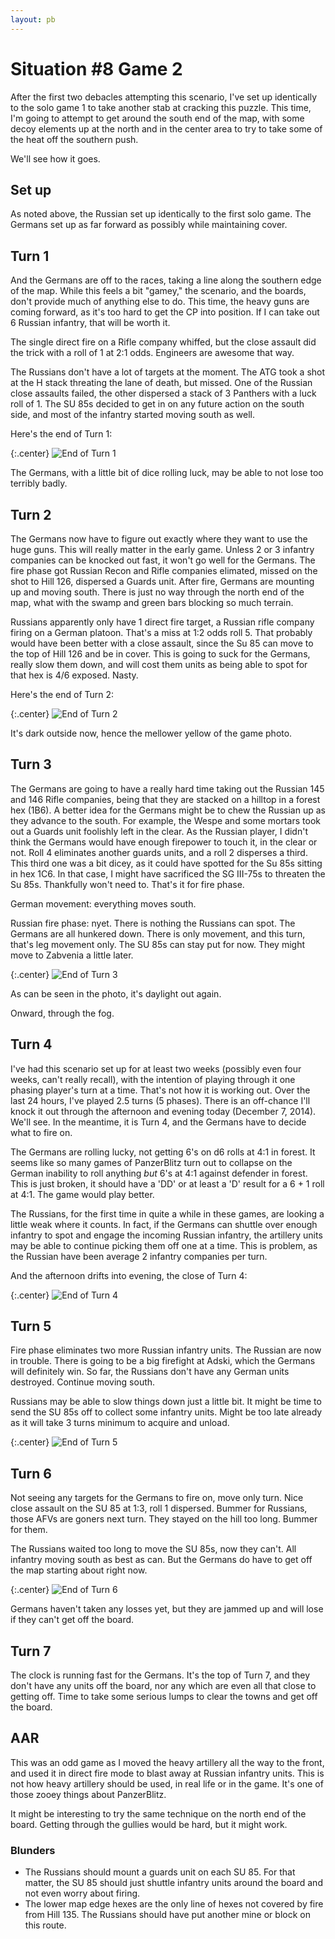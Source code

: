 ```yaml
---
layout: pb
---
```


# Situation #8 Game 2

After the first two debacles attempting this scenario, I've set up
identically to the solo game 1 to take another stab at cracking this
puzzle. This time, I'm going to attempt to get around the south end of
the map, with some decoy elements up at the north and in the center area
to try to take some of the heat off the southern push.

We'll see how it goes.

## Set up

As noted above, the Russian set up identically to the first solo game.
The Germans set up as far forward as possibly while maintaining cover.

## Turn 1

And the Germans are off to the races, taking a line along the southern
edge of the map. While this feels a bit "gamey," the scenario, and the
boards, don't provide much of anything else to do. This time, the heavy
guns are coming forward, as it's too hard to get the CP into position.
If I can take out 6 Russian infantry, that will be worth it.

The single direct fire on a Rifle company whiffed, but the close assault
did the trick with a roll of 1 at 2:1 odds. Engineers are awesome that
way.

The Russians don't have a lot of targets at the moment. The ATG took a
shot at the H stack threating the lane of death, but missed. One of the
Russian close assaults failed, the other dispersed a stack of 3 Panthers
with a luck roll of 1. The SU 85s decided to get in on any future action
on the south side, and most of the infantry started moving south as well.

Here's the end of Turn 1:

{:.center}
![End of Turn 1](/images/panzerblitz/s8_g2_t1.jpg)

The Germans, with a little bit of dice rolling luck, may be able to not
lose too terribly badly.

## Turn 2

The Germans now have to figure out exactly where they want to use the
huge guns. This will really matter in the early game. Unless 2 or 3
infantry companies can be knocked out fast, it won't go well for the
Germans. The fire phase got Russian Recon and Rifle companies
elimated, missed on the shot to Hill 126, dispersed a Guards unit.
After fire, Germans are mounting up and moving south. There is just no
way through the north end of the map, what with the swamp and green bars
blocking so much terrain.

Russians apparently only have 1 direct fire target, a Russian rifle
company firing on a German platoon. That's a miss at 1:2 odds roll 5.
That probably would have been better with a close assault, since the Su
85 can move to the top of Hill 126 and be in cover. This is going to
suck for the Germans, really slow them down, and will cost them units as
being able to spot for that hex is 4/6 exposed. Nasty.

Here's the end of Turn 2:

{:.center}
![End of Turn 2](/images/panzerblitz/s8_g2_t2.jpg)

It's dark outside now, hence the mellower yellow of the game photo.

## Turn 3

The Germans are going to have a really hard time taking out the Russian
145 and 146 Rifle companies, being that they are stacked on a hilltop in
a forest hex (1B6). A better idea for the Germans might be to chew the
Russian up as they advance to the south. For example, the Wespe and some
mortars took out a Guards unit foolishly left in the clear. As the
Russian player, I didn't think the Germans would have enough firepower
to touch it, in the clear or not. Roll 4 eliminates another guards
units, and a roll 2 disperses a third. This third one was a bit dicey,
as it could have spotted for the Su 85s sitting in hex 1C6. In that
case, I might have sacrificed the SG III-75s to threaten the Su 85s.
Thankfully won't need to. That's it for fire phase.

German movement: everything moves south.

Russian fire phase: nyet. There is nothing the Russians can spot. The
Germans are all hunkered down. There is only movement, and this turn,
that's leg movement only. The SU 85s can stay put for now. They might
move to Zabvenia a little later.

{:.center}
![End of Turn 3](/images/panzerblitz/s8_g2_t3.jpg)

As can be seen in the photo, it's daylight out again.

Onward, through the fog.

## Turn 4

I've had this scenario set up for at least two weeks (possibly even four
weeks, can't really recall), with the intention of playing through it
one phasing player's turn at a time. That's not how it is working out.
Over the last 24 hours, I've played 2.5 turns (5 phases). There is an
off-chance I'll knock it out through the afternoon and evening today
(December 7, 2014). We'll see. In the meantime, it is Turn 4, and the
Germans have to decide what to fire on.

The Germans are rolling lucky, not getting 6's on d6 rolls at 4:1 in
forest. It seems like so many games of PanzerBlitz turn out to collapse
on the German inability to roll anything *but* 6's at 4:1 against
defender in forest. This is just broken, it should have a 'DD' or at
least a 'D' result for a 6 + 1 roll at 4:1. The game would play better.

The Russians, for the first time in quite a while in these games, are
looking a little weak where it counts. In fact, if the Germans can
shuttle over enough infantry to spot and engage the incoming Russian
infantry, the artillery units may be able to continue picking them off
one at a time. This is problem, as the Russian have been average 2
infantry companies per turn.

And the afternoon drifts into evening, the close of Turn 4:

{:.center}
![End of Turn 4](/images/panzerblitz/s8_g2_t4.jpg)

## Turn 5

Fire phase eliminates two more Russian infantry units. The Russian are
now in trouble. There is going to be a big firefight at Adski, which the
Germans will definitely win. So far, the Russians don't have any German
units destroyed. Continue moving south.

Russians may be able to slow things down just a little bit. It might be
time to send the SU 85s off to collect some infantry units. Might be too
late already as it will take 3 turns minimum to acquire and unload.

{:.center}
![End of Turn 5](/images/panzerblitz/s8_g2_t5.jpg)

## Turn 6

Not seeing any targets for the Germans to fire on, move only turn.
Nice close assault on the SU 85 at 1:3, roll 1 dispersed. Bummer for
Russians, those AFVs are goners next turn. They stayed on the hill too
long. Bummer for them.

The Russians waited too long to move the SU 85s, now they can't. All
infantry moving south as best as can. But the Germans do have to get off
the map starting about right now.

{:.center}
![End of Turn 6](/images/panzerblitz/s8_g2_t6.jpg)

Germans haven't taken any losses yet, but they are jammed up and will
lose if they can't get off the board.

## Turn 7

The clock is running fast for the Germans. It's the top of Turn 7, and
they don't have any units off the board, nor any which are even all that
close to getting off. Time to take some serious lumps to clear the towns
and get off the board.

## AAR

This was an odd game as I moved the heavy artillery all the way to the
front, and used it in direct fire mode to blast away at Russian infantry
units. This is not how heavy artillery should be used, in real life or
in the game. It's one of those zooey things about PanzerBlitz.

It might be interesting to try the same technique on the north end of
the board. Getting through the gullies would be hard, but it might work.

### Blunders

* The Russians should mount a guards unit on each SU 85.
  For that matter, the SU 85 should just shuttle infantry units around
  the board and not even worry about firing.
* The lower map edge hexes are the only line of hexes not covered by
fire from Hill 135. The Russians should have put another mine or block
on this route.
